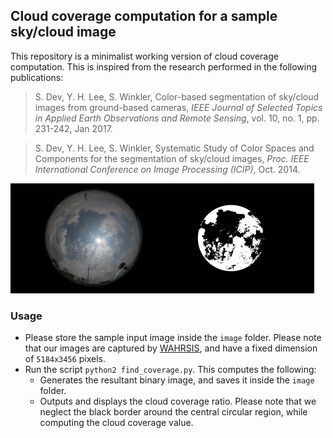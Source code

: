 ## Cloud coverage computation for a sample sky/cloud image

This repository is a minimalist working version of cloud coverage computation. This is inspired from the research performed in the following publications:

> S. Dev, Y. H. Lee, S. Winkler, Color-based segmentation of sky/cloud images from ground-based cameras, *IEEE Journal of Selected Topics in Applied Earth Observations and Remote Sensing*, vol. 10, no. 1, pp. 231-242, Jan 2017.

> S. Dev, Y. H. Lee, S. Winkler, Systematic Study of Color Spaces and Components for the segmentation of sky/cloud images, *Proc. IEEE International Conference on Image Processing (ICIP)*, Oct. 2014.

![summary](./summary.png)

### Usage

+ Please store the sample input image inside the `image` folder. Please note that our images are captured by [WAHRSIS](https://arxiv.org/pdf/1605.06595.pdf), and have a fixed dimension of `5184x3456` pixels.
+ Run the script `python2 find_coverage.py`. This computes the following:
	+ Generates the resultant binary image, and saves it inside the `image` folder.
	+ Outputs and displays the cloud coverage ratio. Please note that we neglect the black border around the central circular region, while computing the cloud coverage value.